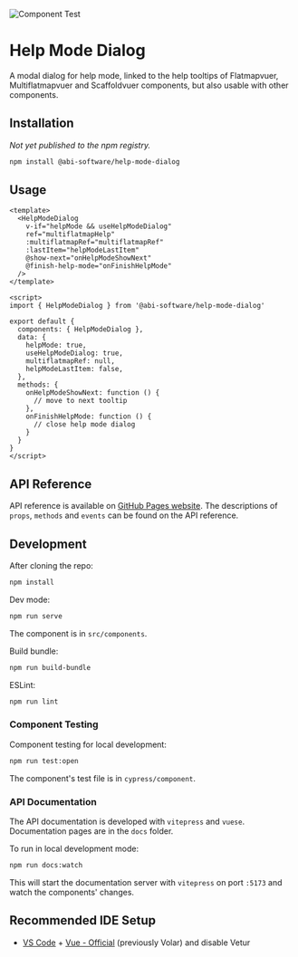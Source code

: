 ![Component Test](https://github.com/akhuoa/help-mode-dialog/actions/workflows/component-testing.yml/badge.svg)


# Help Mode Dialog

A modal dialog for help mode, linked to the help tooltips of Flatmapvuer, Multiflatmapvuer and Scaffoldvuer components, but also usable with other components.


## Installation

_Not yet published to the npm registry._
```Bash
npm install @abi-software/help-mode-dialog
```


## Usage

```Vue
<template>
  <HelpModeDialog
    v-if="helpMode && useHelpModeDialog"
    ref="multiflatmapHelp"
    :multiflatmapRef="multiflatmapRef"
    :lastItem="helpModeLastItem"
    @show-next="onHelpModeShowNext"
    @finish-help-mode="onFinishHelpMode"
  />
</template>

<script>
import { HelpModeDialog } from '@abi-software/help-mode-dialog'

export default {
  components: { HelpModeDialog },
  data: {
    helpMode: true,
    useHelpModeDialog: true,
    multiflatmapRef: null,
    helpModeLastItem: false,
  },
  methods: {
    onHelpModeShowNext: function () {
      // move to next tooltip
    },
    onFinishHelpMode: function () {
      // close help mode dialog
    }
  }
}
</script>
```


## API Reference

API reference is available on [GitHub Pages website](https://akhuoa.github.io/help-mode-dialog/components/HelpModeDialog.html). The descriptions of `props`, `methods` and `events` can be found on the API reference.


## Development

After cloning the repo:

```Bash
npm install
```

Dev mode:
```Bash
npm run serve
```
The component is in `src/components`.

Build bundle:
```Bash
npm run build-bundle
```

ESLint:
```Bash
npm run lint
```


### Component Testing
Component testing for local development:
```Bash
npm run test:open
```
The component's test file is in `cypress/component`.


### API Documentation

The API documentation is developed with `vitepress` and `vuese`. Documentation pages are in the `docs` folder.

To run in local development mode:
```bash
npm run docs:watch
```

This will start the documentation server with `vitepress` on port `:5173` and watch the components' changes.


## Recommended IDE Setup

- [VS Code](https://code.visualstudio.com/) + [Vue - Official](https://marketplace.visualstudio.com/items?itemName=Vue.volar) (previously Volar) and disable Vetur
